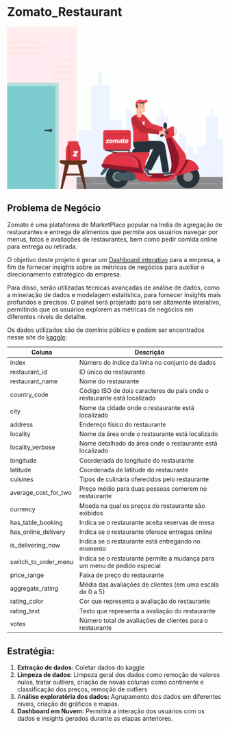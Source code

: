# Zomato_Restaurant

<img src="images/readme_image.png">

## Problema de Negócio

Zomato é uma plataforma de MarketPlace popular na India de agregação de restaurantes e entrega de alimentos que permite aos usuários navegar por menus, fotos e avaliações de restaurantes, bem como pedir comida online para entrega ou retirada.

O objetivo deste projeto é gerar um [Dashboard interativo](https://luiseduardoesteves-zomato-restaurants.streamlit.app/) para a empresa, a fim de fornecer insights sobre as métricas de negócios para auxiliar o direcionamento estratégico da empresa. 

Para disso, serão utilizadas técnicas avançadas de análise de dados, como a mineração de dados e modelagem estatística, para fornecer insights mais profundos e precisos. O painel será projetado para ser altamente interativo, permitindo que os usuários explorem as métricas de negócios em diferentes níveis de detalhe.

Os dados utilizados são de domínio público e podem ser encontrados nesse site do [kaggle](https://www.kaggle.com/code/bibekrai44/zomato-restaurant-analysis):

| Coluna | Descrição |
| --- | --- |
| index | Número do índice da linha no conjunto de dados |
| restaurant_id | ID único do restaurante |
| restaurant_name | Nome do restaurante |
| country_code | Código ISO de dois caracteres do país onde o restaurante está localizado |
| city | Nome da cidade onde o restaurante está localizado |
| address | Endereço físico do restaurante |
| locality | Nome da área onde o restaurante está localizado |
| locality_verbose | Nome detalhado da área onde o restaurante está localizado |
| longitude | Coordenada de longitude do restaurante |
| latitude | Coordenada de latitude do restaurante |
| cuisines | Tipos de culinária oferecidos pelo restaurante |
| average_cost_for_two | Preço médio para duas pessoas comerem no restaurante |
| currency | Moeda na qual os preços do restaurante são exibidos |
| has_table_booking | Indica se o restaurante aceita reservas de mesa |
| has_online_delivery | Indica se o restaurante oferece entregas online |
| is_delivering_now | Indica se o restaurante está entregando no momento |
| switch_to_order_menu | Indica se o restaurante permite a mudança para um menu de pedido especial |
| price_range | Faixa de preço do restaurante |
| aggregate_rating | Média das avaliações de clientes (em uma escala de 0 a 5) |
| rating_color | Cor que representa a avaliação do restaurante |
| rating_text | Texto que representa a avaliação do restaurante |
| votes | Número total de avaliações de clientes para o restaurante |

## Estratégia:

1. **Extração de dados:** Coletar dados do kaggle
2. **Limpeza de dados**: Limpeza geral dos dados como remoção de valores nulos, tratar outliers, criação de novas colunas como continente e classificação dos preços, remoção de outliers 
3. A**nálise exploratória dos dados:** Agrupamento dos dados em diferentes níveis, criação de gráficos e mapas.
4. **Dashboard em Nuvem:** Permitirá a interação dos usuários com os dados e insights gerados durante as etapas anteriores.
